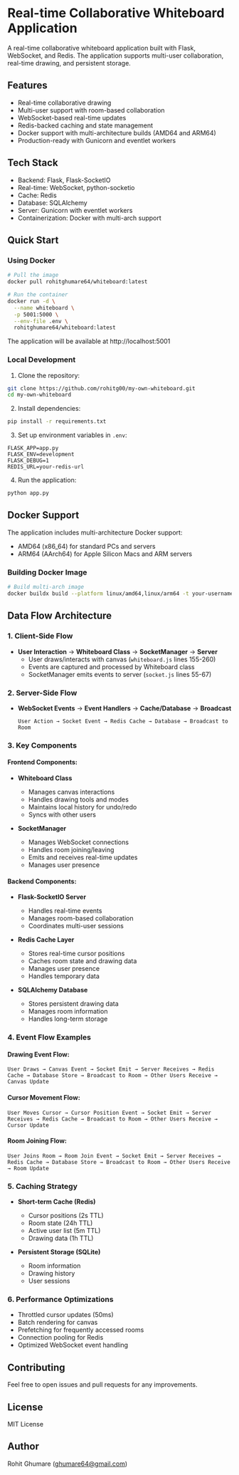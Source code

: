# Real-time Collaborative Whiteboard Application

A real-time collaborative whiteboard application built with Flask, WebSocket, and Redis. The application supports multi-user collaboration, real-time drawing, and persistent storage.

## Features

- Real-time collaborative drawing
- Multi-user support with room-based collaboration
- WebSocket-based real-time updates
- Redis-backed caching and state management
- Docker support with multi-architecture builds (AMD64 and ARM64)
- Production-ready with Gunicorn and eventlet workers

## Tech Stack

- Backend: Flask, Flask-SocketIO
- Real-time: WebSocket, python-socketio
- Cache: Redis
- Database: SQLAlchemy
- Server: Gunicorn with eventlet workers
- Containerization: Docker with multi-arch support

## Quick Start

### Using Docker

```bash
# Pull the image
docker pull rohitghumare64/whiteboard:latest

# Run the container
docker run -d \
  --name whiteboard \
  -p 5001:5000 \
  --env-file .env \
  rohitghumare64/whiteboard:latest
```

The application will be available at http://localhost:5001

### Local Development

1. Clone the repository:
```bash
git clone https://github.com/rohitg00/my-own-whiteboard.git
cd my-own-whiteboard
```

2. Install dependencies:
```bash
pip install -r requirements.txt
```

3. Set up environment variables in `.env`:
```
FLASK_APP=app.py
FLASK_ENV=development
FLASK_DEBUG=1
REDIS_URL=your-redis-url
```

4. Run the application:
```bash
python app.py
```

## Docker Support

The application includes multi-architecture Docker support:

- AMD64 (x86_64) for standard PCs and servers
- ARM64 (AArch64) for Apple Silicon Macs and ARM servers

### Building Docker Image

```bash
# Build multi-arch image
docker buildx build --platform linux/amd64,linux/arm64 -t your-username/whiteboard:latest --push .
```

## Data Flow Architecture

### 1. Client-Side Flow
- **User Interaction** → **Whiteboard Class** → **SocketManager** → **Server**
  - User draws/interacts with canvas (`whiteboard.js` lines 155-260)
  - Events are captured and processed by Whiteboard class
  - SocketManager emits events to server (`socket.js` lines 55-67)

### 2. Server-Side Flow
- **WebSocket Events** → **Event Handlers** → **Cache/Database** → **Broadcast**
  ```
  User Action → Socket Event → Redis Cache → Database → Broadcast to Room
  ```

### 3. Key Components

#### Frontend Components:
- **Whiteboard Class**
  - Manages canvas interactions
  - Handles drawing tools and modes
  - Maintains local history for undo/redo
  - Syncs with other users

- **SocketManager**
  - Manages WebSocket connections
  - Handles room joining/leaving
  - Emits and receives real-time updates
  - Manages user presence

#### Backend Components:
- **Flask-SocketIO Server**
  - Handles real-time events
  - Manages room-based collaboration
  - Coordinates multi-user sessions

- **Redis Cache Layer**
  - Stores real-time cursor positions
  - Caches room state and drawing data
  - Manages user presence
  - Handles temporary data

- **SQLAlchemy Database**
  - Stores persistent drawing data
  - Manages room information
  - Handles long-term storage

### 4. Event Flow Examples

#### Drawing Event Flow:
```
User Draws → Canvas Event → Socket Emit → Server Receives → Redis Cache → Database Store → Broadcast to Room → Other Users Receive → Canvas Update
```

#### Cursor Movement Flow:
```
User Moves Cursor → Cursor Position Event → Socket Emit → Server Receives → Redis Cache → Broadcast to Room → Other Users Receive → Cursor Update
```

#### Room Joining Flow:
```
User Joins Room → Room Join Event → Socket Emit → Server Receives → Redis Cache → Database Store → Broadcast to Room → Other Users Receive → Room Update
```

### 5. Caching Strategy

- **Short-term Cache (Redis)**
  - Cursor positions (2s TTL)
  - Room state (24h TTL)
  - Active user list (5m TTL)
  - Drawing data (1h TTL)

- **Persistent Storage (SQLite)**
  - Room information
  - Drawing history
  - User sessions

### 6. Performance Optimizations

- Throttled cursor updates (50ms)
- Batch rendering for canvas
- Prefetching for frequently accessed rooms
- Connection pooling for Redis
- Optimized WebSocket event handling

## Contributing

Feel free to open issues and pull requests for any improvements.

## License

MIT License

## Author

Rohit Ghumare (ghumare64@gmail.com)
